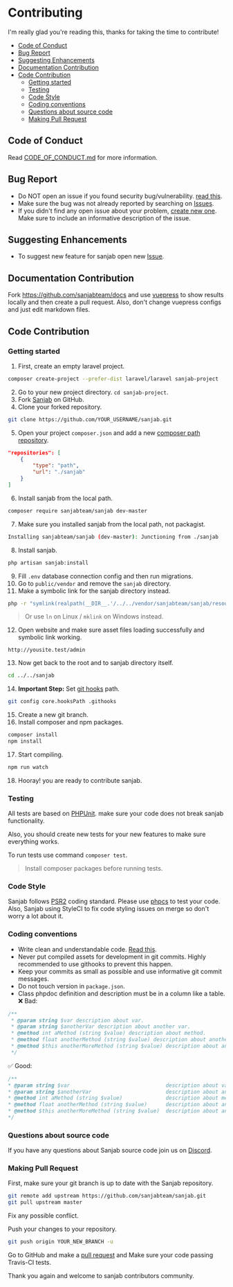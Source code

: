 # Contributing

I'm really glad you're reading this, thanks for taking the time to contribute!
- [Code of Conduct](#code-of-conduct)
- [Bug Report](#bug-report)
- [Suggesting Enhancements](#suggesting-enhancements)
- [Documentation Contribution](#documentation-contribution)
- [Code Contribution](#code-contribution)
  - [Getting started](#getting-started)
  - [Testing](#testing)
  - [Code Style](#code-style)
  - [Coding conventions](#coding-conventions)
  - [Questions about source code](#questions-about-source-code)
  - [Making Pull Request](#making-pull-request)

## Code of Conduct
Read [CODE_OF_CONDUCT.md](./CODE_OF_CONDUCT.md) for more information.

## Bug Report

* Do NOT open an issue if you found security bug/vulnerability. [read this](./SECURITY.md).
* Make sure the bug was not already reported by searching on [Issues](https://github.com/sanjabteam/sanjab/issues).
* If you didn't find any open issue about your problem, [create new one](https://github.com/sanjabteam/sanjab/issues/new). Make sure to include an informative description of the issue.

## Suggesting Enhancements
* To suggest new feature for sanjab open new [Issue](https://github.com/sanjabteam/sanjab/issues/new).


## Documentation Contribution
Fork https://github.com/sanjabteam/docs and use [vuepress](https://vuepress.vuejs.org) to show results locally and then create a pull request.
Also, don't change vuepress configs and just edit markdown files.


## Code Contribution

### Getting started
1. First, create an empty laravel project.
```bash
composer create-project --prefer-dist laravel/laravel sanjab-project
```
2. Go to your new project directory. `cd sanjab-project`.
3. Fork [Sanjab](https://github.com/sanjabteam/sanjab) on GitHub.
4. Clone your forked repository.
```bash
git clone https://github.com/YOUR_USERNAME/sanjab.git
```
5. Open your project `composer.json` and add a new [composer path repository](https://getcomposer.org/doc/05-repositories.md).
```json
"repositories": [
    {
        "type": "path",
        "url": "./sanjab"
    }
]
```
6. Install sanjab from the local path.
```bash
composer require sanjabteam/sanjab dev-master
```
7. Make sure you installed sanjab from the local path, not packagist.
```bash
Installing sanjabteam/sanjab (dev-master): Junctioning from ./sanjab
```
8. Install sanjab.
```bash
php artisan sanjab:install
```
9. Fill `.env` database connection config and then run migrations.
10. Go to `public/vendor` and remove the `sanjab` directory.
11. Make a symbolic link for the sanjab directory instead.
```bash
php -r "symlink(realpath(__DIR__.'/../../vendor/sanjabteam/sanjab/resources/assets'), 'sanjab');"
```
> Or use `ln` on Linux / `mklink` on Windows instead.
12. Open website and make sure asset files loading successfully and symbolic link working.
```
http://yousite.test/admin
```
13. Now get back to the root and to sanjab directory itself.
```bash
cd ../../sanjab
```
14. **Important Step:** Set [git hooks](https://git-scm.com/docs/githooks) path.
```bash
git config core.hooksPath .githooks
```
15. Create a new git branch.
16. Install composer and npm packages.
```bash
composer install
npm install
```
17. Start compiling.
```bash
npm run watch
```
18. Hooray! you are ready to contribute sanjab.

### Testing
All tests are based on [PHPUnit](https://github.com/sebastianbergmann/phpunit). make sure your code does not break sanjab functionality.

Also, you should create new tests for your new features to make sure everything works.

To run tests use command `composer test`.

> Install composer packages before running tests.

### Code Style
Sanjab follows [PSR2](https://github.com/php-fig/fig-standards/blob/master/accepted/PSR-2-coding-style-guide.md) coding standard. Please use [phpcs](https://github.com/squizlabs/PHP_CodeSniffer) to test your code. Also, Sanjab using StyleCI to fix code styling issues on merge so don't worry a lot about it.

### Coding conventions

* Write clean and understandable code. [Read this](https://gist.github.com/wojteklu/73c6914cc446146b8b533c0988cf8d29).
* Never put compiled assets for development in git commits. Highly recommended to use githooks to prevent this happen.
* Keep your commits as small as possible and use informative git commit messages.
* Do not touch version in `package.json`.
* Class phpdoc definition and description must be in a column like a table.
❌ Bad:
```php
/**
 * @param string $var description about var.
 * @param string $anotherVar description about another var.
 * @method int aMethod (string $value) description about method.
 * @method float anotherMethod (string $value) description about another method.
 * @method $this anotherMoreMethod (string $value) description about another more method.
 */
```

 ✅ Good:
 ```php
 /**
 * @param string $var                               description about var.
 * @param string $anotherVar                        description about another var.
 * @method int aMethod (string $value)              description about method.
 * @method float anotherMethod (string $value)      description about another method.
 * @method $this anotherMoreMethod (string $value)  description about another more method.
 */
 ```

### Questions about source code
If you have any questions about Sanjab source code join us on [Discord](https://discord.gg/kwuTZQd).

### Making Pull Request
First, make sure your git branch is up to date with the Sanjab repository.
```bash
git remote add upstream https://github.com/sanjabteam/sanjab.git
git pull upstream master
```
Fix any possible conflict.

Push your changes to your repository.
```bash
git push origin YOUR_NEW_BRANCH -u
```
Go to GitHub and make a [pull request](https://help.github.com/en/github/collaborating-with-issues-and-pull-requests/creating-a-pull-request) and Make sure your code passing Travis-CI tests.

Thank you again and welcome to sanjab contributors community.
